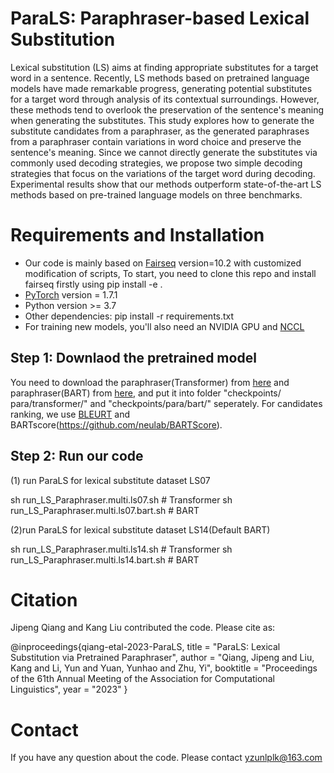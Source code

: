 # ParaLS: Paraphraser-based Lexical Substitution

Lexical substitution (LS) aims at finding appropriate substitutes for a target word in a sentence. Recently,  LS methods based on pretrained language models have made remarkable progress, generating potential substitutes for a target word through analysis of its contextual surroundings. However, these methods tend to overlook the preservation of the sentence's meaning when generating the substitutes. This study explores how to generate the substitute candidates from a paraphraser, as the generated paraphrases from a paraphraser contain variations in word choice and preserve the sentence's meaning. Since we cannot directly generate the substitutes via commonly used decoding strategies, we propose two simple decoding strategies that focus on the variations of the target word during decoding. Experimental results show that our methods outperform state-of-the-art LS methods based on pre-trained language models on three benchmarks.



# Requirements and Installation

*  Our code is mainly based on [Fairseq](https://github.com/pytorch/fairseq) version=10.2 with customized modification of scripts, To start, you need to clone this repo and install fairseq firstly using pip install -e .
* [PyTorch](http://pytorch.org/) version = 1.7.1
* Python version >= 3.7
* Other dependencies: pip install -r requirements.txt
* For training new models, you'll also need an NVIDIA GPU and [NCCL](https://github.com/NVIDIA/nccl)

## Step 1: Downlaod the pretrained model

You need to download the paraphraser(Transformer) from [here](https://drive.google.com/file/d/1o5fUGJnTxMe9ASQWTxIlbWmbEqN_RQ6D/view?usp=sharing) and paraphraser(BART) from [here](https://drive.google.com/file/d/1hgUtUHmxw8R4tsnGsp8usS2vr773DJ6o/view?usp=drive_link), and put it into folder "checkpoints/⁨para⁩/transformer/⁩" and "checkpoints/⁨para⁩/bart/⁩" seperately. For candidates ranking, we use [BLEURT](https://huggingface.co/Elron/bleurt-large-512) and BARTscore(https://github.com/neulab/BARTScore).

## Step 2: Run our code 

(1) run ParaLS for lexical substitute dataset LS07

sh run_LS_Paraphraser.multi.ls07.sh # Transformer
sh run_LS_Paraphraser.multi.ls07.bart.sh # BART

(2)run ParaLS for lexical substitute dataset LS14(Default BART)

sh run_LS_Paraphraser.multi.ls14.sh # Transformer
sh run_LS_Paraphraser.multi.ls14.bart.sh # BART


# Citation
Jipeng Qiang and Kang Liu contributed the code. 
Please cite as:

@inproceedings{qiang-etal-2023-ParaLS,
    title = "ParaLS: Lexical Substitution via Pretrained Paraphraser",
    author = "Qiang, Jipeng  and Liu, Kang  and Li, Yun  and Yuan, Yunhao  and Zhu, Yi",
    booktitle = "Proceedings of the 61th Annual Meeting of the Association for Computational Linguistics",
    year = "2023"
    }
    
# Contact 
If you have any question about the code. Please contact yzunlplk@163.com
